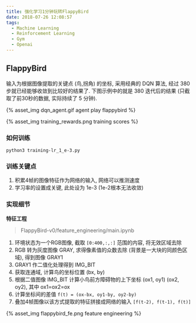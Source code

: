 ```yaml
---
title: 强化学习1分钟玩转FlappyBird
date: 2018-07-26 12:08:57
tags:
  - Machine Learning
  - Reinforcement Learning
  - Gym
  - Openai
---
```


## FlappyBird


输入为根据图像提取的关键点 (鸟,拐角) 的坐标, 采用经典的 DQN 算法, 经过 380 步就已经能够收敛到比较好的结果了. 下图示例中的就是 380 迭代后的结果 (只截取了前30秒的数据, 实际持续了 5 分钟).


{% asset_img dqn_agent.gif agent play flappybird %}

<!--more-->

{% asset_img training_rewards.png training scores %}


### 如何训练

`python3 training-lr_1_e-3.py`

### 训练关键点

1. 积累4帧的图像特征作为网络的输入, 网络可以推测速度
2. 学习率的设置成关键, 此处设为 1e-3 (1e-2根本无法收敛)

### 实现细节

**特征工程**

> FlappyBird-v0/feature_engineering/main.ipynb

1. 环境状态为一个RGB图像, 截取 `[0:400,:,:]` 范围的内容, 将无效区域去除
2. RGB 转为灰度图像 GRAY, 求得像素值的众数去除 (背景是一大块的同颜色区域), 得到图像 GRAY1
3. GRAY1 作二值化处理得到 IMG_BIT
4. 获取连通域, 计算鸟的坐标位置 (bx, by)
5. 根据二值图像 IMG_BIT 计算小鸟前方障碍物的上下坐标 (ox1, oy1) (ox2, oy2), 其中 ox1=ox2=ox
6. 计算坐标间的差值 `f(t) = (ox-bx, oy1-by, oy2-by)`
7. 叠加4帧图像以该方式提取的特征拼接成网络的输入 `[f(t-2), f(t-1), f(t)]`


{% asset_img flappybird_fe.png feature engineering %}
